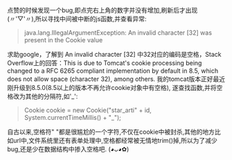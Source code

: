 点赞的时候发现一个bug,即点完右上角的数字并没有增加,刷新后才出现(〃'▽'〃),所以寻找中间被中断的js函数,并查看异常:
>java.lang.IllegalArgumentException: An invalid character [32] was present in the Cookie value

求助google，了解到 An invalid character [32]  中32对应的编码是空格，Stack Overflow上的回答：This is due to Tomcat's cookie processing being changed to a RFC 6265 compliant implementation by default in 8.5, which does not allow space (character 32), among others. 我的tomcat版本正好最近刚升级到8.5.0(8.5以上的版本不再允许cookie对象中有空格),
遂查找函数,并将空格改为其他的分隔符,如'_':
>Cookie cookie = new Cookie("star_arti" + id, System.currentTimeMillis() + "_");

自古以来,空格符" "都是很尴尬的一个字符,不仅在cookie中被封杀,其他的地方比如url中,文件系统里还有表单处理中,空格都经常被无情地trim()掉,所以为了减少bug,还是少在数据结构中掺入空格吧.
(◕ᴗ◕✿)
